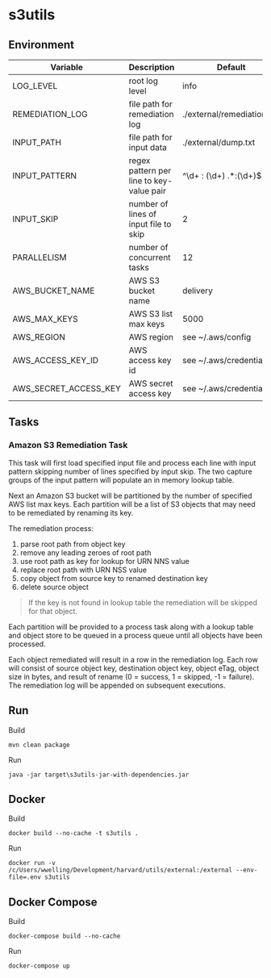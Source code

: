 # s3utils

## Environment

| Variable              | Description                              | Default                    |
| --------------------- | ---------------------------------------- | -------------------------- |
| LOG_LEVEL             | root log level                           | info                       |
| REMEDIATION_LOG       | file path for remediation log            | ./external/remediation.log |
| INPUT_PATH            | file path for input data                 | ./external/dump.txt        |
| INPUT_PATTERN         | regex pattern per line to key-value pair | ^\\d+ : (\\d+) .*:(\\d+)$  |
| INPUT_SKIP            | number of lines of input file to skip    | 2                          |
| PARALLELISM           | number of concurrent tasks               | 12                         |
| AWS_BUCKET_NAME       | AWS S3 bucket name                       | delivery                   |
| AWS_MAX_KEYS          | AWS S3 list max keys                     | 5000                       |
| AWS_REGION            | AWS region                               | see ~/.aws/config          |
| AWS_ACCESS_KEY_ID     | AWS access key id                        | see ~/.aws/credentials     |
| AWS_SECRET_ACCESS_KEY | AWS secret access key                    | see ~/.aws/credentials     |

## Tasks

### Amazon S3 Remediation Task

This task will first load specified input file and process each line with input pattern skipping number of lines specified by input skip. The two capture groups of the input pattern will populate an in memory lookup table.

Next an Amazon S3 bucket will be partitioned by the number of specified AWS list max keys. Each partition will be a list of S3 objects that may need to be remediated by renaming its key.

The remediation process:

1. parse root path from object key
2. remove any leading zeroes of root path
3. use root path as key for lookup for URN NNS value
4. replace root path with URN NSS value
5. copy object from source key to renamed destination key
6. delete source object

> If the key is not found in lookup table the remediation will be skipped for that object.

Each partition will be provided to a process task along with a lookup table and object store to be queued in a process queue until all objects have been processed.

Each object remediated will result in a row in the remediation log. Each row will consist of source object key, destination object key, object eTag, object size in bytes, and result of rename (0 = success, 1 = skipped, -1 = failure). The remediation log will be appended on subsequent executions.

## Run

Build
```
mvn clean package
```

Run
```
java -jar target\s3utils-jar-with-dependencies.jar
```

## Docker

Build
```
docker build --no-cache -t s3utils .
```

Run
```
docker run -v /c/Users/wwelling/Development/harvard/utils/external:/external --env-file=.env s3utils
```

## Docker Compose

Build
```
docker-compose build --no-cache
```

Run
```
docker-compose up
```

